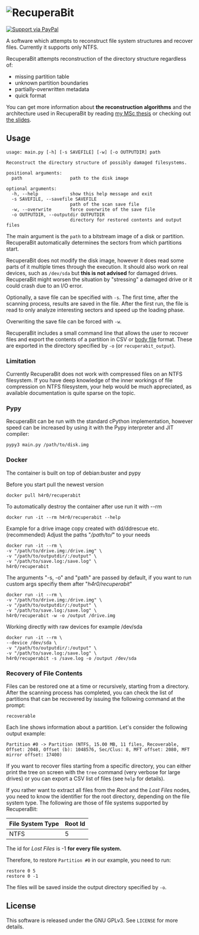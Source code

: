 

# ![RecuperaBit](http://i.imgur.com/Q6mM385.jpg)

[![Support via PayPal](https://cdn.rawgit.com/twolfson/paypal-github-button/1.0.0/dist/button.svg)](https://www.paypal.me/AndreaLazzarotto/)

A software which attempts to reconstruct file system structures and recover
files. Currently it supports only NTFS.

RecuperaBit attempts reconstruction of the directory structure regardless of:

- missing partition table
- unknown partition boundaries
- partially-overwritten metadata
- quick format

You can get more information about **the reconstruction algorithms** and the
architecture used in RecuperaBit by reading
[my MSc thesis](https://www.scribd.com/doc/309337813/) or checking out [the
slides](http://www.slideshare.net/TheLazza/recuperabit-forensic-file-system-reconstruction-given-partially-corrupted-metadata).

## Usage

    usage: main.py [-h] [-s SAVEFILE] [-w] [-o OUTPUTDIR] path

    Reconstruct the directory structure of possibly damaged filesystems.

    positional arguments:
      path                  path to the disk image

    optional arguments:
      -h, --help            show this help message and exit
      -s SAVEFILE, --savefile SAVEFILE
                            path of the scan save file
      -w, --overwrite       force overwrite of the save file
      -o OUTPUTDIR, --outputdir OUTPUTDIR
                            directory for restored contents and output files

The main argument is the `path` to a bitstream image of a disk or partition.
RecuperaBit automatically determines the sectors from which partitions start.

RecuperaBit does not modify the disk image, however it does read some parts of
it multiple times through the execution. It should also work on real devices,
such as `/dev/sda` but **this is not advised** for damaged drives. RecuperaBit
might worsen the situation by "stressing" a damaged drive or it could crash due
to an I/O error.

Optionally, a save file can be specified with `-s`. The first time, after the
scanning process, results are saved in the file. After the first run, the file
is read to only analyze interesting sectors and speed up the loading phase.

Overwriting the save file can be forced with `-w`.

RecuperaBit includes a small command line that allows the user to recover files
and export the contents of a partition in CSV or
[body file](http://wiki.sleuthkit.org/index.php?title=Body_file) format. These
are exported in the directory specified by `-o` (or `recuperabit_output`).

### Limitation

Currently RecuperaBit does not work with compressed files on an NTFS filesystem.
If you have deep knowledge of the inner workings of file compression on NTFS
filesystem, your help would be much appreciated, as available documentation is
quite sparse on the topic.

### Pypy

RecuperaBit can be run with the standard cPython implementation, however speed
can be increased by using it with the Pypy interpreter and JIT compiler:

    pypy3 main.py /path/to/disk.img

### Docker
The container is built on top of debian:buster and pypy 

Before you start pull the newest version

    docker pull h4r0/recuperabit

To automatically destroy the container after use run it with --rm

    docker run -it --rm h4r0/recuperabit --help

Example for a drive image copy created with dd/ddrescue etc. (recommended)
Adjust the paths "*/path/to/*" to your needs

    docker run -it --rm \
    -v "/path/to/drive.img:/drive.img" \
    -v "/path/to/outputdir/:/output" \
    -v "/path/to/save.log:/save.log" \
    h4r0/recuperabit

The arguments "-s, -o" and "path" are passed by default, if you want to run
custom args specifiy them after "*h4r0/recuperabit*"

    docker run -it --rm \
    -v "/path/to/drive.img:/drive.img" \
    -v "/path/to/outputdir/:/output" \
    -v "/path/to/save.log:/save.log" \
    h4r0/recuperabit -w -o /output /drive.img

Working directly with raw devices for example /dev/sda

    docker run -it --rm \
    --device /dev/sda \
    -v "/path/to/outputdir/:/output" \
    -v "/path/to/save.log:/save.log" \ 
    h4r0/recuperabit -s /save.log -o /output /dev/sda


### Recovery of File Contents

Files can be restored one at a time or recursively, starting from a directory.
After the scanning process has completed, you can check the list of partitions
that can be recovered by issuing the following command at the prompt:

    recoverable

Each line shows information about a partition. Let's consider the following
output example:

    Partition #0 -> Partition (NTFS, 15.00 MB, 11 files, Recoverable, Offset: 2048, Offset (b): 1048576, Sec/Clus: 8, MFT offset: 2080, MFT mirror offset: 17400)

If you want to recover files starting from a specific directory, you can either
print the tree on screen with the `tree` command (very verbose for large drives)
or you can export a CSV list of files (see `help` for details).

If you rather want to extract all files from the *Root* and the *Lost Files*
nodes, you need to know the identifier for the root directory, depending on
the file system type. The following are those of file systems supported by
RecuperaBit:

| File System Type | Root Id |
|------------------|---------|
| NTFS             | 5       |

The id for *Lost Files* is -1 **for every file system.**

Therefore, to restore `Partition #0` in our example, you need to run:

    restore 0 5
    restore 0 -1

The files will be saved inside the output directory specified by `-o`.

## License

This software is released under the GNU GPLv3. See `LICENSE` for more details.
